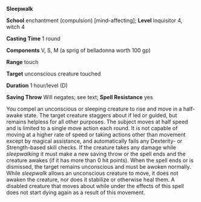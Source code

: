  **Sleepwalk**

**School** enchantment (compulsion) [mind-affecting]; **Level** inquisitor 4, witch 4

**Casting Time** 1 round

**Components** V, S, M (a sprig of belladonna worth 100 gp)

**Range** touch

**Target** unconscious creature touched

**Duration** 1 hour/level (D)

**Saving Throw** Will negates; see text; **Spell Resistance** yes

You compel an unconscious or sleeping creature to rise and move in a half-awake state. The target creature staggers about if led or guided, but remains helpless for all other purposes. The subject moves at half speed and is limited to a single move action each round. It is not capable of moving at a higher rate of speed or taking actions other than movement except by magical assistance, and automatically fails any Dexterity- or Strength-based skill checks. If the creature takes any damage while _sleepwalking_ it must make a new saving throw or the spell ends and the creature awakes (if it has more than 0 hit points). When the spell ends or is dismissed, the target remains unconscious and must be awoken normally. While _sleepwalk_ allows an unconscious creature to move, it does not awaken the creature, nor does it stabilize or otherwise heal them. A disabled creature that moves about while under the effects of this spell does not start dying again as a result of this movement.

